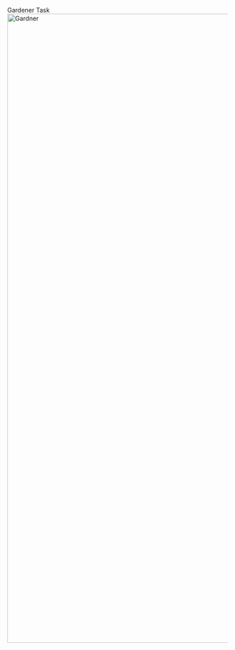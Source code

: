 Gardener Task
<img width="1440" alt="Gardner" src="https://github.com/user-attachments/assets/bc95821a-3f8f-4d11-96ca-2d1c8f049dbe" />

